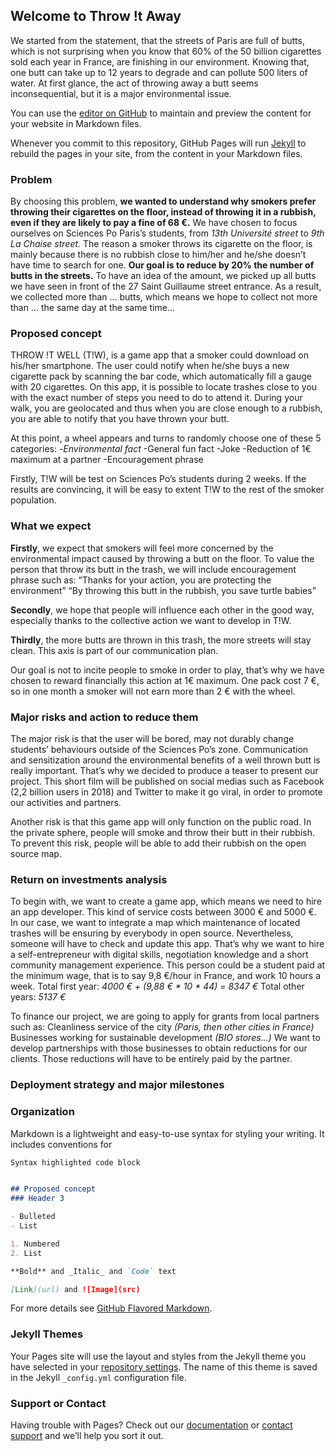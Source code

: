 ## Welcome to Throw !t Away

We started from the statement, that the streets of Paris are full of butts, which is not surprising when you know that 60% of the 50 billion cigarettes sold each year in France, are finishing in our environment. Knowing that, one butt can take up to 12 years to degrade and can pollute 500 liters of water. At first glance, the act of throwing away a butt seems inconsequential, but it is a major environmental issue. 

You can use the [editor on GitHub](https://github.com/Throwi/Tiw.github.io/edit/master/README.md) to maintain and preview the content for your website in Markdown files.

Whenever you commit to this repository, GitHub Pages will run [Jekyll](https://jekyllrb.com/) to rebuild the pages in your site, from the content in your Markdown files.

### Problem

By choosing this problem, **we wanted to understand why smokers prefer throwing their cigarettes on the floor, instead of throwing it in a rubbish, even if they are likely to pay a fine of 68 €.**
We have chosen to focus ourselves on Sciences Po Paris’s students, from _13th Université street_ to _9th La Chaise street._ The reason a smoker throws its cigarette on the floor, is mainly because there is no rubbish close to him/her and he/she doesn’t have time to search for one. **Our goal is to reduce by 20% the number of butts in the streets.** To have an idea of the amount, we picked up all butts we have seen in front of the 27 Saint Guillaume street entrance. As a result, we collected more than … butts, which means we hope to collect not more than … the same day at the same time...

### Proposed concept 

THROW !T WELL (T!W), is a game app that a smoker could download on his/her smartphone. The user could notify when he/she buys a new cigarette pack by scanning the bar code, which automatically fill a gauge with 20 cigarettes. 
On this app, it is possible to locate trashes close to you with the exact number of steps you need to do to attend it. During your walk, you are geolocated and thus when you are close enough to a rubbish, you are able to notify that you have thrown your butt.

At this point, a wheel appears and turns to randomly choose one of these 5 categories:
-*Environmental fact*
-General fun fact
-Joke
-Reduction of 1€ maximum at a partner 
-Encouragement phrase

Firstly, T!W will be test on Sciences Po’s students during 2 weeks. If the results are convincing, it will be easy to extent T!W to the rest of the smoker population.

### What we expect 

**Firstly**, we expect that smokers will feel more concerned by the environmental impact caused by throwing a butt on the floor. To value the person that throw its butt in the trash, we will include encouragement phrase such as:
“Thanks for your action, you are protecting the environment”
“By throwing this butt in the rubbish, you save turtle babies”

**Secondly**, we hope that people will influence each other in the good way, especially thanks to the collective action we want to develop in T!W. 

**Thirdly**, the more butts are thrown in this trash, the more streets will stay clean. This axis is part of our communication plan. 

Our goal is not to incite people to smoke in order to play, that’s why we have chosen to reward financially this action at 1€ maximum. One pack cost 7 €, so in one month a smoker will not earn more than 2 € with the wheel.

### Major risks and action to reduce them


The major risk is that the user will be bored, may not durably change students’ behaviours outside of the Sciences Po’s zone. Communication and sensitization around the environmental benefits of a well thrown butt is really important. That’s why we decided to produce a teaser to present our project. This short film will be published on social medias such as Facebook (2,2 billion users in 2018) and Twitter to make it go viral, in order to promote our activities and partners. 
 
Another risk is that this game app will only function on the public road. In the private sphere, people will smoke and throw their butt in their rubbish. To prevent this risk, people will be able to add their rubbish on the open source map. 

### Return on investments analysis

To begin with, we want to create a game app, which means we need to hire an app developer. This kind of service costs between 3000 € and 5000 €. In our case, we want to integrate a map which maintenance of located trashes will be ensuring by everybody in open source.
Nevertheless, someone will have to check and update this app. That’s why we want to hire a self-entrepreneur with digital skills, negotiation knowledge and a short community management experience. This person could be a student paid at the minimum wage, that is to say 9,8 €/hour in France, and work 10 hours a week.
Total first year: _4000 € + (9,88 € * 10 * 44) = 8347 €_
Total other years: _5137 €_

To finance our project, we are going to apply for grants from local partners such as: 
Cleanliness service of the city _(Paris, then other cities in France)_
Businesses working for sustainable development _(BIO stores…)_
We want to develop partnerships with those businesses to obtain reductions for our clients. Those reductions will have to be entirely paid by the partner.

### Deployment strategy and major milestones

### Organization


Markdown is a lightweight and easy-to-use syntax for styling your writing. It includes conventions for

```markdown
Syntax highlighted code block


## Proposed concept
### Header 3

- Bulleted
- List

1. Numbered
2. List

**Bold** and _Italic_ and `Code` text

[Link](url) and ![Image](src)
```

For more details see [GitHub Flavored Markdown](https://guides.github.com/features/mastering-markdown/).

### Jekyll Themes

Your Pages site will use the layout and styles from the Jekyll theme you have selected in your [repository settings](https://github.com/Throwi/Tiw.github.io/settings). The name of this theme is saved in the Jekyll `_config.yml` configuration file.

### Support or Contact

Having trouble with Pages? Check out our [documentation](https://help.github.com/categories/github-pages-basics/) or [contact support](https://github.com/contact) and we’ll help you sort it out.
